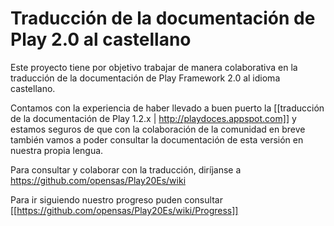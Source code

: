 # Traducción de la documentación de Play 2.0 al castellano

Este proyecto tiene por objetivo trabajar de manera colaborativa en la traducción de la documentación de Play Framework 2.0 al idioma castellano.

Contamos con la experiencia de haber llevado a buen puerto la [[traducción de la documentación de Play 1.2.x | http://playdoces.appspot.com]] y estamos seguros de que con la colaboración de la comunidad en breve también vamos a poder consultar la documentación de esta versión en nuestra propia lengua.

Para consultar y colaborar con la traducción, diríjanse a <https://github.com/opensas/Play20Es/wiki>

Para ir siguiendo nuestro progreso puden consultar [[https://github.com/opensas/Play20Es/wiki/Progress]]

